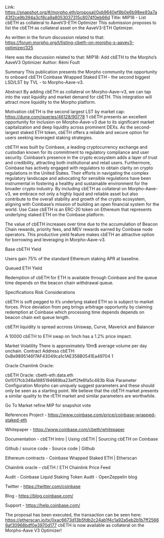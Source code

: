 Link: https://snapshot.org/#/morpho.eth/proposal/0xb9640ef8b0e6b98ee93a7a43f2ce9b394a3cf8ca9a8053037315c8074f0eb66d
Title: MIP18 - List cbETH as collateral to AaveV3-ETH Optimizer
This submission proposes to list the cbETH as collateral asset on the AaveV3-ETH Optimizer.

As written in the forum discussion related to that:
https://forum.morpho.org/t/listing-cbeth-on-morpho-s-aavev3-optimizer/325

Here was the discussion related to that:
MIP18: Add cbETH to the Morpho’s AaveV3 Optimizer
Author: Rémi Foult

Summary
This publication presents the Morpho community the opportunity to onboard cbETH Coinbase Wrapped Staked ETH - the second biggest LSD/LST by TVL - to Morpho-Aave-v3.

Abstract
By adding cbETH as collateral on Morpho-Aave-v3, we can tap into the vast liquidity and market demand for cbETH. This integration will attract more liquidity to the Morpho platform.

Motivation
cbETH is the second largest LST by market cap: https://dune.com/queries/46128/90778 1
cbETH presents an excellent opportunity for inclusion on Morpho-Aave-v3 due to its significant market capitalization and deep liquidity across prominent DEXs. As the second-largest staked ETH token, cbETH offers a reliable and secure option for users seeking leveraged staking strategies.

cbETH was built by Coinbase, a leading cryptocurrency exchange and custodian known for its commitment to regulatory compliance and user security. Coinbase’s presence in the crypto ecosystem adds a layer of trust and credibility, attracting both institutional and retail users. Furthermore, Coinbase has actively engaged with regulators to obtain clarity on crypto regulations in the United States. Their efforts in navigating the complex regulatory landscape and advocating for sensible regulations have been instrumental in fostering a healthy and sustainable environment for the broader crypto industry. By including cbETH as collateral on Morpho-Aave-v3, we embrace not only a highly liquid and reliable asset but also contribute to the overall stability and growth of the crypto ecosystem, aligning with Coinbase’s mission of building an open financial system for the world.
Use Case
cbETH is an ERC-20 token on Ethereum that represents underlying staked ETH on the Coinbase platform.

The value of cbETH increases over time due to the accumulation of Beacon Chain rewards, priority fees, and MEV rewards earned by Coinbase node operators. This productive yield feature makes cbETH an attractive option for borrowing and leveraging in Morpho-Aave-v3.

Base cbETH Yield

Users gain 75% of the standard Ethereum staking APR at baseline.

Queued ETH Yield

Redemption of cbETH for ETH is available through Coinbase and the queue time depends on the beacon chain withdrawal queue.

Specifications
Risk Considerations

cbETH is soft pegged to it’s underlyng staked ETH so is subject to market forces. Price deviation from peg brings arbitrage opportunity by claiming redemption at Coinbase which processing time depends depends on beacon chain exit queue length.

cbETH liquidity is spread accross Uniswap, Curve, Maverick and Balancer

A 10000 cbETH to ETH swap on 1inch has a 1.2% price impact.

Market Volatility
There is approximately 10m$ average volume per day onchain.
Contract Address
cbETH: 0xBe9895146f7AF43049ca1c1AE358B0541Ea49704 1

Oracle
Chainlink Oracle:

cbETH Oracle: cbeth-eth.data.eth 0xf017fcb346a1885194689ba23eff2fe6fa5c483b
Risk Parameter Configuration
Morpho can uniquely suggest parameters and these should only be seen as a starting point. We believe that the cbETH market presents a similar quality to the rETH market and similar parameters are worthwhile.

Go To Market
refine MIP for snapshot vote

References
Project - https://www.coinbase.com/price/coinbase-wrapped-staked-eth

Whitepaper - https://www.coinbase.com/cbeth/whitepaper

Documentation - cbETH Intro | Using cbETH | Sourcing cbETH on Coinbase

Github / source code - Source code | Github

Ethereum contracts - Coinbase Wrapped Staked ETH | Etherscan

Chainlink oracle - cbETH / ETH Chainlink Price Feed

Audit - Coinbase Liquid Staking Token Audit - OpenZeppelin blog

Twitter - https://twitter.com/coinbase

Blog - https://blog.coinbase.com/

Support - https://help.coinbase.com/

The proposal has been executed, the transaction can be seen here: https://etherscan.io/tx/0xac6673d13b5fdb2c24ab1f4c1a92a5eb2b1b7ff25669af30968bdf0e3970d177 cbETH is now available as collateral on the Morpho-Aave V3 Optimizer!
